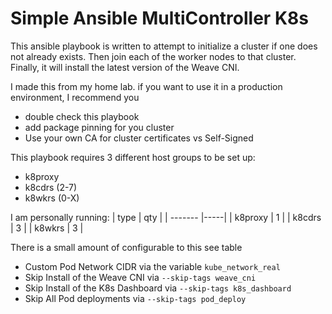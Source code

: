 # Simple Ansible MultiController K8s
This ansible playbook is written to attempt to initialize a cluster if one does
not already exists. Then join each of the worker nodes to that cluster. 
Finally, it will install the latest version of the Weave CNI. 

I made this from my home lab. if you want to use it in a production
environment, I recommend you 
 - double check this playbook
 - add package pinning for you cluster
 - Use your own CA for cluster certificates vs Self-Signed

This playbook requires 3 different host groups to be set up:
 -  k8proxy
 -  k8cdrs (2-7)
 -  k8wkrs (0-X)

I am personally running:
|   type  | qty |
| ------- |-----|
| k8proxy | 1   |
| k8cdrs  | 3   |
| k8wkrs  | 3   |

There is a small amount of configurable to this see table
  - Custom Pod Network CIDR via the variable `kube_network_real`
  - Skip Install of the Weave CNI via `--skip-tags weave_cni`
  - Skip Install of the K8s Dashboard via `--skip-tags k8s_dashboard`
  - Skip All Pod deployments via `--skip-tags pod_deploy`